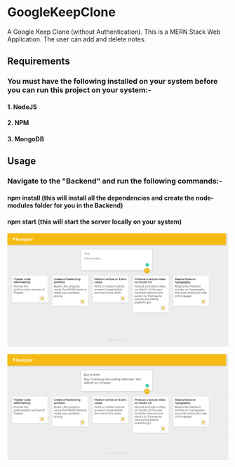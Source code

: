 # GoogleKeepClone
A Google Keep Clone (without Authentication). This is a MERN Stack Web Application. The user can add and delete notes.

## Requirements
### You must have the following installed on your system before you can run this project on your system:-
#### 1. NodeJS
#### 2. NPM
#### 3. MongoDB

## Usage
### Navigate to the "Backend" and run the following commands:-
#### npm install (this will install all the dependencies and create the node-modules folder for you in the Backend)
#### npm start (this will start the server locally on your system)

![](images/keeper.png)

![](images/keeper2.png)
